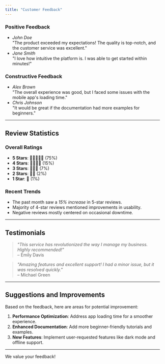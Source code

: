 ```yaml
---
title: "Customer Feedback"
---
```



### Positive Feedback
- *John Doe*  
  "The product exceeded my expectations! The quality is top-notch, and the customer service was excellent."
- *Jane Smith*  
  "I love how intuitive the platform is. I was able to get started within minutes!"

### Constructive Feedback
- *Alex Brown*  
  "The overall experience was good, but I faced some issues with the mobile app's loading time."
- *Chris Johnson*  
  "It would be great if the documentation had more examples for beginners."

---

## Review Statistics

### Overall Ratings
- **5 Stars**: 🌟🌟🌟🌟🌟 (75%)
- **4 Stars**: 🌟🌟🌟🌟 (15%)
- **3 Stars**: 🌟🌟🌟 (7%)
- **2 Stars**: 🌟🌟 (2%)
- **1 Star**: 🌟 (1%)

### Recent Trends
- The past month saw a *15% increase* in 5-star reviews.
- Majority of 4-star reviews mentioned improvements in usability.
- Negative reviews mostly centered on occasional downtime.

---

## Testimonials

> *"This service has revolutionized the way I manage my business. Highly recommended!"*  
> – Emily Davis

> *"Amazing features and excellent support! I had a minor issue, but it was resolved quickly."*  
> – Michael Green

---

## Suggestions and Improvements
Based on the feedback, here are areas for potential improvement:
1. **Performance Optimization**: Address app loading time for a smoother experience.
2. **Enhanced Documentation**: Add more beginner-friendly tutorials and examples.
3. **New Features**: Implement user-requested features like dark mode and offline support.

---

We value your feedback!

